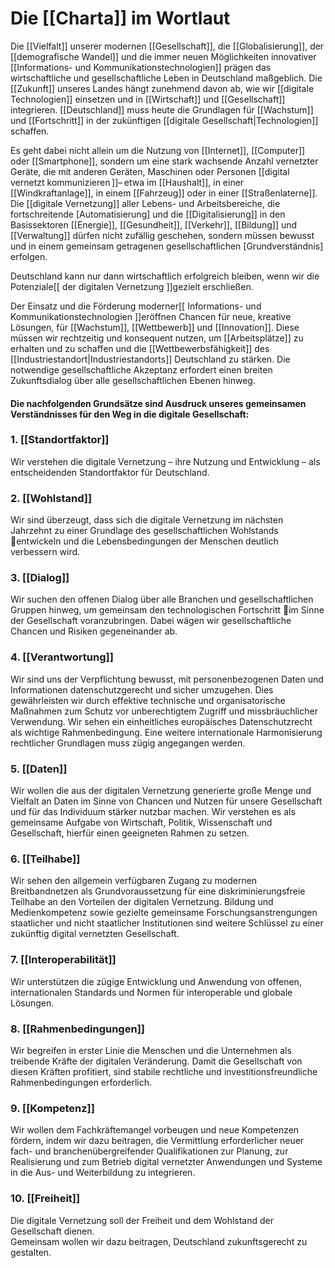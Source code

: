 # Die [[Charta]] im Wortlaut

Die [[Vielfalt]] unserer modernen [[Gesellschaft]], die [[Globalisierung]], der [[demografische Wandel]] und die immer neuen Möglichkeiten innovativer [[Informations- und Kommunikationstechnologien]] prägen das wirtschaftliche und gesellschaftliche Leben in Deutschland maßgeblich. Die [[Zukunft]] unseres Landes hängt zunehmend davon ab, wie wir [[digitale Technologien]] einsetzen und in [[Wirtschaft]] und [[Gesellschaft]] integrieren. [[Deutschland]] muss heute die Grundlagen für [[Wachstum]] und [[Fortschritt]] in der zukünftigen [[digitale Gesellschaft|Technologien]] schaffen.

Es geht dabei nicht allein um die Nutzung von [[Internet]], [[Computer]] oder [[Smartphone]], sondern um eine stark wachsende Anzahl vernetzter Geräte, die mit anderen Geräten, Maschinen oder Personen [[digital vernetzt kommunizieren ]]– etwa im [[Haushalt]], in einer [[Windkraftanlage]], in einem [[Fahrzeug]] oder in einer [[Straßenlaterne]]. Die [[digitale Vernetzung]] aller Lebens- und Arbeitsbereiche, die fortschreitende [Automatisierung] und die [[Digitalisierung]] in den Basissektoren [[Energie]], [[Gesundheit]], [[Verkehr]], [[Bildung]] und [[Verwaltung]] dürfen nicht zufällig geschehen, sondern müssen bewusst und in einem gemeinsam getragenen gesellschaftlichen [Grundverständnis] erfolgen.

Deutschland kann nur dann wirtschaftlich erfolgreich bleiben, wenn wir die Potenziale[[ der digitalen Vernetzung ]]gezielt erschließen.

Der Einsatz und die Förderung moderner[[ Informations- und Kommunikationstechnologien ]]eröffnen Chancen für neue, kreative Lösungen, für [[Wachstum]], [[Wettbewerb]] und [[Innovation]]. Diese müssen wir rechtzeitig und konsequent nutzen, um [[Arbeitsplätze]] zu erhalten und zu schaffen und die [[Wettbewerbsfähigkeit]] des [[Industriestandort|Industriestandorts]] Deutschland zu stärken. Die notwendige gesellschaftliche Akzeptanz erfordert einen breiten Zukunftsdialog über alle gesellschaftlichen Ebenen hinweg.

#### Die nachfolgenden Grundsätze sind Ausdruck unseres gemeinsamen Verständnisses für den Weg in die digitale Gesellschaft:

### 1. [[Standortfaktor]]

Wir verstehen die digitale Vernetzung – ihre Nutzung und Entwicklung – als entscheidenden Standortfaktor für Deutschland.

### 2. [[Wohlstand]]

Wir sind überzeugt, dass sich die digitale Vernetzung im nächsten Jahrzehnt zu einer Grundlage des gesellschaftlichen Wohlstands entwickeln und die Lebensbedingungen der Menschen deutlich verbessern wird.

### 3. [[Dialog]]

Wir suchen den offenen Dialog über alle Branchen und gesellschaftlichen Gruppen hinweg,  um gemeinsam den technologischen Fortschritt im Sinne der Gesellschaft voranzubringen.  Dabei wägen wir gesellschaftliche Chancen und Risiken gegeneinander ab.

### 4. [[Verantwortung]]

Wir sind uns der Verpflichtung bewusst, mit personenbezogenen Daten und Informationen datenschutzgerecht und sicher umzugehen. Dies gewährleisten wir durch effektive technische und organisatorische Maßnahmen zum Schutz vor unberechtigtem Zugriff und missbräuchlicher Verwendung. Wir sehen ein einheitliches europäisches Datenschutzrecht als wichtige Rahmenbedingung. Eine weitere internationale Harmonisierung rechtlicher Grundlagen muss zügig angegangen werden.

### 5. [[Daten]]

Wir wollen die aus der digitalen Vernetzung generierte große Menge und Vielfalt an Daten  im Sinne von Chancen und Nutzen für unsere Gesellschaft und für das Individuum stärker  nutzbar machen. Wir verstehen es als gemeinsame Aufgabe von Wirtschaft, Politik,  Wissenschaft und Gesellschaft, hierfür einen geeigneten Rahmen zu setzen.

### 6. [[Teilhabe]]

Wir sehen den allgemein verfügbaren Zugang zu modernen Breitbandnetzen als Grundvoraussetzung für eine diskriminierungsfreie Teilhabe an den Vorteilen der digitalen Vernetzung. Bildung und Medienkompetenz sowie gezielte gemeinsame Forschungsanstrengungen staatlicher und nicht staatlicher Institutionen sind weitere Schlüssel zu einer zukünftig digital vernetzten Gesellschaft.

### 7. [[Interoperabilität]]

Wir unterstützen die zügige Entwicklung und Anwendung von offenen, internationalen 
Standards und Normen für interoperable und globale Lösungen.

### 8. [[Rahmenbedingungen]]

Wir begreifen in erster Linie die Menschen und die Unternehmen als treibende Kräfte der  digitalen Veränderung. Damit die Gesellschaft von diesen Kräften profitiert, sind stabile  rechtliche und investitionsfreundliche Rahmenbedingungen erforderlich.

### 9. [[Kompetenz]]

Wir wollen dem Fachkräftemangel vorbeugen und neue Kompetenzen fördern, indem wir dazu beitragen, die Vermittlung erforderlicher neuer fach- und branchenübergreifender Qualifikationen zur Planung, zur Realisierung und zum Betrieb digital vernetzter Anwendungen und Systeme in die Aus- und Weiterbildung zu integrieren.

### 10. [[Freiheit]]

Die digitale Vernetzung soll der Freiheit und dem Wohlstand der Gesellschaft dienen.  
Gemeinsam wollen wir dazu beitragen, Deutschland zukunftsgerecht zu gestalten.